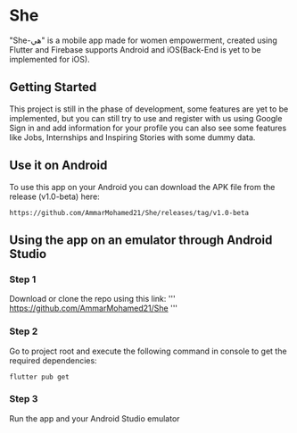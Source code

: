 # She
"She-هي" is a mobile app made for women empowerment, created using Flutter and Firebase supports Android and iOS(Back-End is yet to be implemented for iOS).

## Getting Started
This project is still in the phase of development, some features are yet to be implemented, but you can still try to use and register with us using Google Sign in and add information for your profile
you can also see some features like Jobs, Internships and Inspiring Stories with some dummy data.

## Use it on Android
To use this app on your Android you can download the APK file from the release (v1.0-beta) here: 

```
https://github.com/AmmarMohamed21/She/releases/tag/v1.0-beta
```


## Using the app on an emulator through Android Studio

### Step 1
Download or clone the repo using this link: 
'''
https://github.com/AmmarMohamed21/She
'''

### Step 2
Go to project root and execute the following command in console to get the required dependencies:

```
flutter pub get 
```

### Step 3
Run the app and your Android Studio emulator



